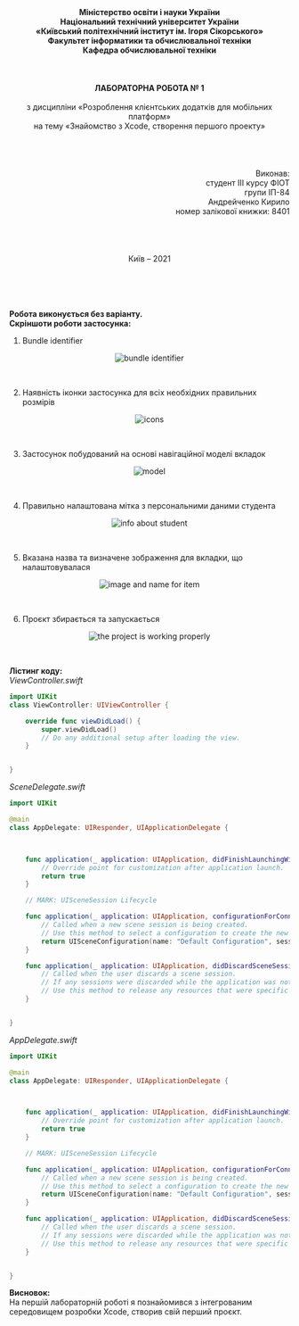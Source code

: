 <div align = "center"><strong>
Міністерство освіти і науки України<br>
Національний технічний університет України<br>
«Київський політехнічний інститут ім. Ігоря Сікорського»<br>
Факультет інформатики та обчислювальної техніки<br>
Кафедра обчислювальної техніки<br><br><br><br>
</strong></div>

<div align = "center" bold = ""><strong>ЛАБОРАТОРНА РОБОТА № 1</strong><br><br>
з дисципліни «Розроблення клієнтських додатків для мобільних платформ»<br>
на тему «Знайомство з Xcode, створення першого проекту»</div><br><br><br><br>

<div align = "right" >Виконав:<br>
студент ІІІ курсу ФІОТ<br>                        
групи ІП-84<br>                                
Андрейченко Кирило<br>
номер залікової книжки: 8401<br></div><br><br><br><br>

<div align = "center">Київ – 2021</div><br><br><br><br>

<strong>Робота виконується без варіанту.</strong><br>
<strong>Скріншоти роботи застосунка:</strong><br>
1. Bundle identifier<br>
<p align = "center"><img src="https://i.imgur.com/ibLUz0Y.png" alt="bundle identifier"/></p><br>

2. Наявність іконки застосунка для всіх необхідних правильних розмірів
<p align = "center"><img src="https://i.imgur.com/UiasD9I.png" alt="icons"/></p><br>

3. Застосунок побудований на основі навігаційної моделі вкладок
<p align = "center"><img src="https://i.imgur.com/fWOzSNk.png" alt="model"/></p><br>

4. Правильно налаштована мітка з персональними даними студента
<p align = "center"><img src="https://i.imgur.com/bUQ9ok3.png" alt="info about student"/></p><br>

5. Вказана назва та визначене зображення для вкладки, що налаштовувалася
<p align = "center"><img src="https://i.imgur.com/RKOEyfE.png" alt="image and name for item"/></p><br>

6. Проєкт збирається та запускається
<p align = "center"><img src="https://i.imgur.com/UQ7alZ8.png" alt="the project is working properly"/></p><br>

<strong>Лістинг коду:</strong><br>
<i>ViewController.swift</i>
```swift
import UIKit
class ViewController: UIViewController {

    override func viewDidLoad() {
        super.viewDidLoad()
        // Do any additional setup after loading the view.
    }


}
```

<i>SceneDelegate.swift</i>
```swift
import UIKit

@main
class AppDelegate: UIResponder, UIApplicationDelegate {



    func application(_ application: UIApplication, didFinishLaunchingWithOptions launchOptions: [UIApplication.LaunchOptionsKey: Any]?) -> Bool {
        // Override point for customization after application launch.
        return true
    }

    // MARK: UISceneSession Lifecycle

    func application(_ application: UIApplication, configurationForConnecting connectingSceneSession: UISceneSession, options: UIScene.ConnectionOptions) -> UISceneConfiguration {
        // Called when a new scene session is being created.
        // Use this method to select a configuration to create the new scene with.
        return UISceneConfiguration(name: "Default Configuration", sessionRole: connectingSceneSession.role)
    }

    func application(_ application: UIApplication, didDiscardSceneSessions sceneSessions: Set<UISceneSession>) {
        // Called when the user discards a scene session.
        // If any sessions were discarded while the application was not running, this will be called shortly after application:didFinishLaunchingWithOptions.
        // Use this method to release any resources that were specific to the discarded scenes, as they will not return.
    }


}
```

<i>AppDelegate.swift</i>
```swift
import UIKit

@main
class AppDelegate: UIResponder, UIApplicationDelegate {



    func application(_ application: UIApplication, didFinishLaunchingWithOptions launchOptions: [UIApplication.LaunchOptionsKey: Any]?) -> Bool {
        // Override point for customization after application launch.
        return true
    }

    // MARK: UISceneSession Lifecycle

    func application(_ application: UIApplication, configurationForConnecting connectingSceneSession: UISceneSession, options: UIScene.ConnectionOptions) -> UISceneConfiguration {
        // Called when a new scene session is being created.
        // Use this method to select a configuration to create the new scene with.
        return UISceneConfiguration(name: "Default Configuration", sessionRole: connectingSceneSession.role)
    }

    func application(_ application: UIApplication, didDiscardSceneSessions sceneSessions: Set<UISceneSession>) {
        // Called when the user discards a scene session.
        // If any sessions were discarded while the application was not running, this will be called shortly after application:didFinishLaunchingWithOptions.
        // Use this method to release any resources that were specific to the discarded scenes, as they will not return.
    }


}
```
<strong>Висновок:</strong><br>
На першій лабораторній роботі я познайомився з інтегрованим середовищем розробки Xcode, створив свій перший проєкт.
